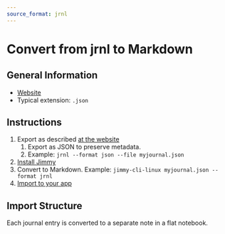 ```yaml
---
source_format: jrnl
---
```


# Convert from jrnl to Markdown

## General Information

- [Website](https://jrnl.sh/)
- Typical extension: `.json`

## Instructions

1. Export as described [at the website](https://jrnl.sh/en/stable/formats/#exporting-with-file)
    1. Export as JSON to preserve metadata.
    2. Example: `jrnl --format json --file myjournal.json`
2. [Install Jimmy](../index.md#installation)
3. Convert to Markdown. Example: `jimmy-cli-linux myjournal.json --format jrnl`
4. [Import to your app](../import_instructions.md)

## Import Structure

Each journal entry is converted to a separate note in a flat notebook.
